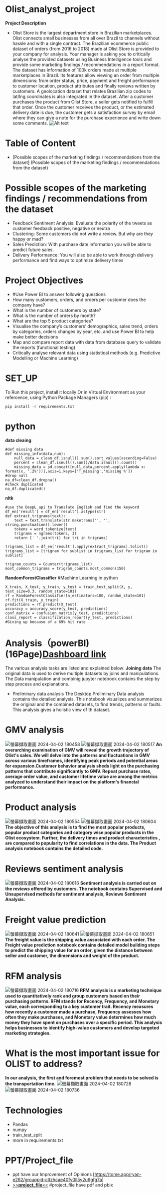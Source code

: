 # Olist_analyst_project
**Project Description**
* Olist Store is the largest department store in Brazilian marketplaces. Olist connects small businesses from all over Brazil to channels without hassle and with a single contract. The Brazilian ecommerce public dataset of orders (from 2016 to 2018) made at Olist Store is provided to your company for analysis.
Your manager is asking you to critically analyse the provided datasets using Business Intelligence tools and provide some marketing findings / recommendations in a report format. The dataset has information of 100k orders made at multiple marketplaces in Brazil. Its features allow viewing an order from multiple dimensions: from order status, price, payment and freight performance to customer location, product attributes and finally reviews written by customers. A geolocation dataset that relates Brazilian zip codes to lat/lng coordinates is also integrated in the dataset.
After a customer purchases the product from Olist Store, a seller gets notified to fulfill that order. Once the customer receives the product, or the estimated delivery date is due, the customer gets a satisfaction survey by email where they can give a note for the purchase experience and write down some comments.
![Alt text](https://miro.medium.com/v2/resize:fit:1200/1*keRx7Vf35vpi0s9WdjWV8A.png)
# Table of Content
* [Possible scopes of the marketing findings / recommendations from the dataset] (Possible scopes of the marketing findings / recommendations from the dataset)
# Possible scopes of the marketing findings / recommendations from the dataset
* Feedback Sentiment Analysis: Evaluate the polarity of the tweets as customer feedback positive, negative or neutra
* Clustering: Some customers did not write a review. But why are they happy or mad?
* Sales Prediction: With purchase date information you will be able to predict future sales.
* Delivery Performance: You will also be able to work through delivery performance and find ways to optimize delivery times

# Project Objectives
* #Use Power BI to answer following questions
* How many customers, orders, and orders per customer does the company have?
* What is the number of customers by state?
* What is the number of orders by month?
* What are the top 5 product categories?
* Visualise the company’s customers’ demographics, sales trend, orders by categories, orders changes by year, etc. and use Power BI to help make better decisions
* Map and compare report data with data from database query to validate the reports (functional testing)
* Critically analyse relevant data using statistical methods (e.g. Predictive Modelling or Machine Learning)

# SET_UP
To Run this project, install it locally Or in Virtual Environment as your refercence, using Python Package Managers (pip) :
```shell
pip install -r requirements.txt
```

# python
**data cleaing**
```shell
#def missing data
def missing_info(data,num):
    null_data = clean_df.isnull().sum().sort_values(ascending=False)
    percent = clean_df.isnull().sum()/data.isnull().count()
    missing_data = pd.concat([null_data,percent.apply(lambda x: format(x, '.2%'))],axis=1,keys=['T_missing','missing %'])
#drop nall
na_df=clean_df.dropna()
#check duplicated
na_df.duplicated()
```
**nltk**
```shell
#use the DeepL api to Translate English and find the keyword
df_en['result'] = df_en['result'].astype(str)
def extract_trigrams(text):
    text = text.translate(str.maketrans('', '', string.punctuation)).lower()
    tokens = word_tokenize(text)
    trigrams = ngrams(tokens, 3)
    return [' '.join(tri) for tri in trigrams]

trigrams_list = df_en['result'].apply(extract_trigrams).tolist()
trigrams_list = [trigram for sublist in trigrams_list for trigram in sublist]

trigram_counts = Counter(trigrams_list)
most_common_trigrams = trigram_counts.most_common(150)
```
**RandomForestClassifier**
#Machine Learning in python
```shell
X_train, X_test, y_train, y_test = train_test_split(X, y, test_size=0.3, random_state=101)
rf = RandomForestClassifier(n_estimators=100, random_state=101)
rf.fit(X_train, y_train)
predictions = rf.predict(X_test)
accuracy = accuracy_score(y_test, predictions)
conf_matrix = confusion_matrix(y_test, predictions)
class_report = classification_report(y_test, predictions)
#Giving up because of a 69% hit rate
```
# Analysis（powerBI)(16Page)[Dashboard link](https://app.powerbi.com/links/2N6xyywIlN?ctid=ed1bf5fb-9f74-42ae-9ecc-f244d532c626&pbi_source=linkShare)
The various analysis tasks are listed and explained below:
**Joining data**
The original data is used to derive multiple datasets by joins and manipulations. The Data manipulation and combinig jupyter notebook contains the step by step process and explanations.
* Preliminary data analysis
The Desktop Preliminary Data analysis contains the detailed analysis. This notebook visualizes and summarizes the original and the combined datasets, to find trends, patterns or faults. This analysis gives a holistic view of th dataset.

# **GMV analysis**
![螢幕擷取畫面 2024-04-02 180458](https://github.com/ryanng9672/Olist_analyst_project/assets/158177590/6a03ad23-9a79-45c3-a3a6-ab56284657d9)
![螢幕擷取畫面 2024-04-02 180517](https://github.com/ryanng9672/Olist_analyst_project/assets/158177590/ae83732b-7dbc-43d1-9832-254e2eae178b)
**An overarching examination of GMV will reveal the growth trajectory of Olist's sales. We will delve into the patterns and fluctuations in GMV across various timeframes, identifying peak periods and potential areas for expansion.Customer behavior analysis sheds light on the purchasing patterns that contribute significantly to GMV. Repeat purchase rates, average order value, and customer lifetime value are among the metrics analyzed to understand their impact on the platform's financial performance.**


# **Product analysis**
![螢幕擷取畫面 2024-04-02 180554](https://github.com/ryanng9672/Olist_analyst_project/assets/158177590/7b0c02ac-641e-402f-9112-0950519884ae)
![螢幕擷取畫面 2024-04-02 180604](https://github.com/ryanng9672/Olist_analyst_project/assets/158177590/d178a936-e9a3-4f03-ba80-9bd72830590d)
**The objective of this analysis is to find the most popular products, popular product categories and category wise popular products in the Olist ecosystem. Further, the delivery times and product characteristics , are compared to popularity to find correlations in the data. The Product analysis notebook contains the detailed code.**

# **Reviews sentiment analysis**
![螢幕擷取畫面 2024-04-02 180616](https://github.com/ryanng9672/Olist_analyst_project/assets/158177590/f921b140-e173-485f-9d9e-c89341e975af)
**Sentiment analysis is carried out on the reviews offered by customers. The notebook contains Supervised and Unsupervised methods for sentiment analysis, Reviews Sentiment Analysis.**

# **Freight value prediction**
![螢幕擷取畫面 2024-04-02 180641](https://github.com/ryanng9672/Olist_analyst_project/assets/158177590/c3d9f1c3-3d17-4930-bddf-da05402fda9f)
![螢幕擷取畫面 2024-04-02 180651](https://github.com/ryanng9672/Olist_analyst_project/assets/158177590/9f26a2de-4f78-49bb-8316-f8ca9d0cd27c)
**The freight value is the shipping value associated with each order. The Freight value prediction notebook contains detailed model building steps to predict the shipping value for an order, given the distance between seller and customer, the dimensions and weight of the product.**

# **RFM analysis**
![螢幕擷取畫面 2024-04-02 180716](https://github.com/ryanng9672/Olist_analyst_project/assets/158177590/c6116e76-a957-4e30-bdaa-c08332bfe82b)
**RFM analysis is a marketing technique used to quantitatively rank and group customers based on their purchasing patterns. RFM stands for Recency, Frequency, and Monetary value, each corresponding to a key customer trait. Recency measures how recently a customer made a purchase, Frequency assesses how often they make purchases, and Monetary value determines how much money they have spent on purchases over a specific period. This analysis helps businesses to identify high-value customers and develop targeted marketing strategies.**

# What is the most important issue for OLIST to address?
**In our analysis, the first and foremost problem that needs to be solved is the transportation time.**
![螢幕擷取畫面 2024-04-02 180728](https://github.com/ryanng9672/Olist_analyst_project/assets/158177590/7d7f9b1a-82bb-4b7f-919a-07474e75af92)
![螢幕擷取畫面 2024-04-02 180736](https://github.com/ryanng9672/Olist_analyst_project/assets/158177590/986badf3-68d3-4399-afde-b5c9e22347bd)


# Technologies
* Pandas
* numpy
* train_test_split
* more in requirements.txt

# PPT/Project_file
* ppt have our Improvement of Opinions [https://tome.app/ryan-e262/grouppjd-cltzhcae40fy0ll5y2u6gfg7a]
* [>>**project_file**<<](https://github.com/ryanng9672/Olist_analyst_project/tree/main/project_file)
  #project_file have pdf and pbix
  





